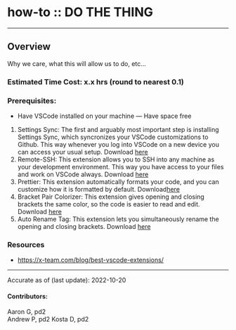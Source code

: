 # how-to :: DO THE THING
---
## Overview
Why we care, what this will allow us to do, etc...

### Estimated Time Cost: x.x hrs (round to nearest 0.1)

### Prerequisites:

- Have VSCode installed on your machine
— Have space free

1. Settings Sync: The first and arguably most important step is installing Settings Sync, which syncronizes your VSCode customizations to Github. This way whenever you log into VSCode on a new device you can access your usual setup. Download [here](https://marketplace.visualstudio.com/items?itemName=Shan.code-settings-sync)
2. Remote-SSH: This extension allows you to SSH into any machine as your development environment. This way you have access to your files and work on VSCode always. Download [here](https://marketplace.visualstudio.com/items?itemName=ms-vscode-remote.remote-ssh)
3. Prettier: This extension automatically formats your code, and you can customize how it is formatted by default. Download[here](https://marketplace.visualstudio.com/items?itemName=esbenp.prettier-vscode)
4. Bracket Pair Colorizer: This extension gives opening and closing brackets the same color, so the code is easier to read and edit. Download [here](https://marketplace.visualstudio.com/items?itemName=CoenraadS.bracket-pair-colorizer) 
5. Auto Rename Tag: This extension lets you simultaneously rename the opening and closing brackets. Download [here](https://marketplace.visualstudio.com/items?itemName=formulahendry.auto-rename-tag)


### Resources
* https://x-team.com/blog/best-vscode-extensions/

---

Accurate as of (last update): 2022-10-20

#### Contributors:  
Aaron G, pd2  
Andrew P, pd2
Kosta D, pd2
